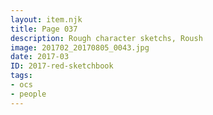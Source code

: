 ```yaml
---
layout: item.njk
title: Page 037
description: Rough character sketchs, Roush
image: 201702_20170805_0043.jpg
date: 2017-03
ID: 2017-red-sketchbook
tags:  
- ocs 
- people
---
```

